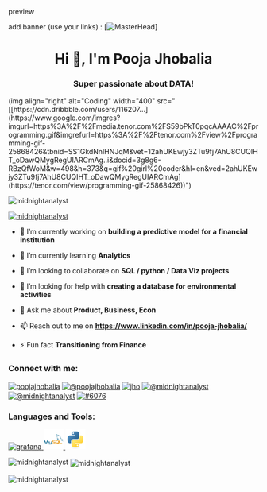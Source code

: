 

preview

add banner (use your links) :
[![MasterHead]([https://1.bp.blogspot.com/-7A4WynwLsM...](https://www.google.com/imgres?imgurl=https%3A%2F%2Fanalyticsindiamag.com%2Fwp-content%2Fuploads%2F2019%2F02%2FDigital-Marketing-Write-For-Us.gif&imgrefurl=https%3A%2F%2Fwww.careerguide.com%2Fcareer%2Fonline-courses%2Fdata-science-courses%2Ftop-9-career-options-in-data-analytics&tbnid=bviyC5uTyd6PvM&vet=12ahUKEwjNj9Sx9Pj7AhXrCkQIHU4bAK4QMyg7egQIARBf..i&docid=LzbYh2jGUFfOIM&w=1394&h=850&q=animated%20gif%20of%20analyst%20&ved=2ahUKEwjNj9Sx9Pj7AhXrCkQIHU4bAK4QMyg7egQIARBf#imgrc=bviyC5uTyd6PvM&imgdii=NbhM-MsbLPCfqM))]


<h1 align="center">Hi 👋, I'm Pooja Jhobalia</h1>
<h3 align="center">Super passionate about DATA!</h3>

<add Right GIF Image>
(img align="right" alt="Coding" width="400" src="[[https://cdn.dribbble.com/users/116207...](https://www.google.com/imgres?imgurl=https%3A%2F%2Fmedia.tenor.com%2FS59bPkT0pqcAAAAC%2Fprogramming.gif&imgrefurl=https%3A%2F%2Ftenor.com%2Fview%2Fprogramming-gif-25868426&tbnid=SS1GkdNnlHNJqM&vet=12ahUKEwjy3ZTu9fj7AhU8CUQIHT_oDawQMygRegUIARCmAg..i&docid=3g8g6-RBzQfWoM&w=498&h=373&q=gif%20girl%20coder&hl=en&ved=2ahUKEwjy3ZTu9fj7AhU8CUQIHT_oDawQMygRegUIARCmAg](https://tenor.com/view/programming-gif-25868426))")





<p align="left"> <img src="https://komarev.com/ghpvc/?username=midnightanalyst&label=Profile%20views&color=0e75b6&style=flat" alt="midnightanalyst" /> </p>

<p align="left"> <a href="https://github.com/ryo-ma/github-profile-trophy"><img src="https://github-profile-trophy.vercel.app/?username=midnightanalyst" alt="midnightanalyst" /></a> </p>

- 🔭 I’m currently working on **building a predictive model for a financial institution**

- 🌱 I’m currently learning **Analytics**

- 👯 I’m looking to collaborate on **SQL / python / Data Viz projects**

- 🤝 I’m looking for help with **creating a database for environmental activities**

- 💬 Ask me about **Product, Business, Econ**

- 📫 Reach out to me on **https://www.linkedin.com/in/pooja-jhobalia/**

- ⚡ Fun fact **Transitioning from Finance**

<h3 align="left">Connect with me:</h3>
<p align="left">
<a href="https://twitter.com/poojajhobalia" target="blank"><img align="center" src="https://raw.githubusercontent.com/rahuldkjain/github-profile-readme-generator/master/src/images/icons/Social/twitter.svg" alt="poojajhobalia" height="30" width="40" /></a>
<a href="https://linkedin.com/in/@poojajhobalia" target="blank"><img align="center" src="https://raw.githubusercontent.com/rahuldkjain/github-profile-readme-generator/master/src/images/icons/Social/linked-in-alt.svg" alt="@poojajhobalia" height="30" width="40" /></a>
<a href="https://kaggle.com/jho" target="blank"><img align="center" src="https://raw.githubusercontent.com/rahuldkjain/github-profile-readme-generator/master/src/images/icons/Social/kaggle.svg" alt="jho" height="30" width="40" /></a>
<a href="https://www.hackerrank.com/@midnightanalyst" target="blank"><img align="center" src="https://raw.githubusercontent.com/rahuldkjain/github-profile-readme-generator/master/src/images/icons/Social/hackerrank.svg" alt="@midnightanalyst" height="30" width="40" /></a>
<a href="https://www.leetcode.com/@midnightanalyst" target="blank"><img align="center" src="https://raw.githubusercontent.com/rahuldkjain/github-profile-readme-generator/master/src/images/icons/Social/leet-code.svg" alt="@midnightanalyst" height="30" width="40" /></a>
<a href="https://discord.gg/#6076" target="blank"><img align="center" src="https://raw.githubusercontent.com/rahuldkjain/github-profile-readme-generator/master/src/images/icons/Social/discord.svg" alt="#6076" height="30" width="40" /></a>
</p>

<h3 align="left">Languages and Tools:</h3>
<p align="left"> <a href="https://grafana.com" target="_blank" rel="noreferrer"> <img src="https://www.vectorlogo.zone/logos/grafana/grafana-icon.svg" alt="grafana" width="40" height="40"/> </a> <a href="https://www.mysql.com/" target="_blank" rel="noreferrer"> <img src="https://raw.githubusercontent.com/devicons/devicon/master/icons/mysql/mysql-original-wordmark.svg" alt="mysql" width="40" height="40"/> </a> <a href="https://www.python.org" target="_blank" rel="noreferrer"> <img src="https://raw.githubusercontent.com/devicons/devicon/master/icons/python/python-original.svg" alt="python" width="40" height="40"/> </a> </p>

<p><img align="left" src="https://github-readme-stats.vercel.app/api/top-langs?username=midnightanalyst&show_icons=true&locale=en&layout=compact" alt="midnightanalyst" /></p>

<p>&nbsp;<img align="center" src="https://github-readme-stats.vercel.app/api?username=midnightanalyst&show_icons=true&locale=en" alt="midnightanalyst" /></p>

<p><img align="center" src="https://github-readme-streak-stats.herokuapp.com/?user=midnightanalyst&" alt="midnightanalyst" /></p>


<!---
PoojaJhobalia/PoojaJhobalia is a ✨ special ✨ repository because its `README.md` (this file) appears on your GitHub profile.
You can click the Preview link to take a look at your changes.
--->
